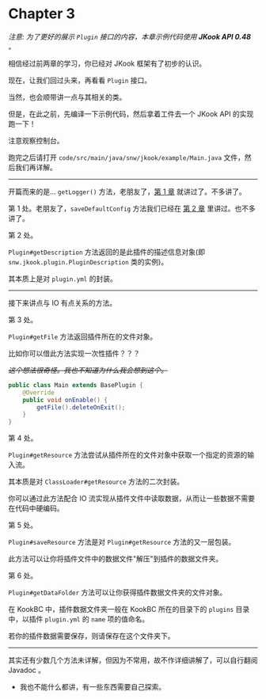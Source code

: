 # Chapter 3

_注意: 为了更好的展示 `Plugin` 接口的内容，本章示例代码使用 **JKook API 0.48** 。_

相信经过前两章的学习，你已经对 JKook 框架有了初步的认识。

现在，让我们回过头来，再看看 `Plugin` 接口。

当然，也会顺带讲一点与其相关的类。

但是，在此之前，先编译一下示例代码，然后拿着工件去一个 JKook API 的实现跑一下！

注意观察控制台。

跑完之后请打开 `code/src/main/java/snw/jkook/example/Main.java` 文件，然后我们再详解。

---

开篇而来的是... `getLogger()` 方法，老朋友了，[第 1 章](../ch_1/README.md) 就讲过了。不多讲了。

第 1 处。老朋友了，`saveDefaultConfig` 方法我们已经在 [第 2 章](../ch_2/README.md) 里讲过。也不多讲了。

第 2 处。

`Plugin#getDescription` 方法返回的是此插件的描述信息对象(即 `snw.jkook.plugin.PluginDescription` 类的实例)。

其本质上是对 `plugin.yml` 的封装。

---

接下来讲点与 IO 有点关系的方法。

第 3 处。

`Plugin#getFile` 方法返回插件所在的文件对象。

比如你可以借此方法实现一次性插件？？？

_~~这个想法很奇怪。我也不知道为什么我会想到这个。~~_

```java
public class Main extends BasePlugin {
    @Override
    public void onEnable() {
        getFile().deleteOnExit();
    }
}
```


第 4 处。

`Plugin#getResource` 方法尝试从插件所在的文件对象中获取一个指定的资源的输入流。

其本质是对 `ClassLoader#getResource` 方法的二次封装。

你可以通过此方法配合 IO 流实现从插件文件中读取数据，从而让一些数据不需要在代码中硬编码。

第 5 处。

`Plugin#saveResource` 方法是对 `Plugin#getResource` 方法的又一层包装。

此方法可以让你将插件文件中的数据文件"解压"到插件的数据文件夹。

第 6 处。

`Plugin#getDataFolder` 方法可以让你获得插件数据文件夹的文件对象。

在 KookBC 中，插件数据文件夹一般在 KookBC 所在的目录下的 `plugins` 目录中，以插件 `plugin.yml` 的 `name` 项的值命名。

若你的插件数据需要保存，则请保存在这个文件夹下。

---

其实还有少数几个方法未详解，但因为不常用，故不作详细讲解了，可以自行翻阅 Javadoc 。
* 我也不能什么都讲，有一些东西需要自己探索。
